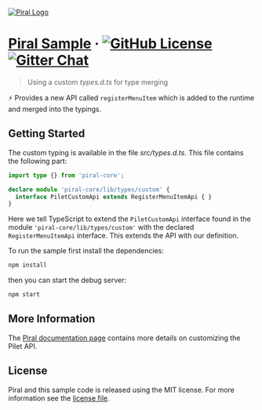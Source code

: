 [![Piral Logo](https://github.com/smapiot/piral/raw/develop/docs/assets/logo.png)](https://piral.io)

# [Piral Sample](https://piral.io) &middot; [![GitHub License](https://img.shields.io/badge/license-MIT-blue.svg)](https://github.com/smapiot/piral/blob/main/LICENSE) [![Gitter Chat](https://badges.gitter.im/gitterHQ/gitter.png)](https://gitter.im/piral-io/community)

> Using a custom *types.d.ts* for type merging

:zap: Provides a new API called `registerMenuItem` which is added to the runtime and merged into the typings.

## Getting Started

The custom typing is available in the file *src/types.d.ts*. This file contains the following part:

```ts
import type {} from 'piral-core';

declare module 'piral-core/lib/types/custom' {
  interface PiletCustomApi extends RegisterMenuItemApi { }
}
```

Here we tell TypeScript to extend the `PiletCustomApi` interface found in the module `'piral-core/lib/types/custom'` with the declared `RegisterMenuItemApi` interface. This extends the API with our definition.

To run the sample first install the dependencies:

```sh
npm install
```

then you can start the debug server:

```sh
npm start
```

## More Information

The [Piral documentation page](https://docs.piral.io/guidelines/tutorials/05-customizing-the-api) contains more details on customizing the Pilet API.

## License

Piral and this sample code is released using the MIT license. For more information see the [license file](./LICENSE).
